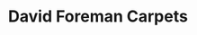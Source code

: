 ---
title: "David Foreman Carpets"
url: /east-grinstead/david-foreman-carpets/
shop: Raumausstattung
---